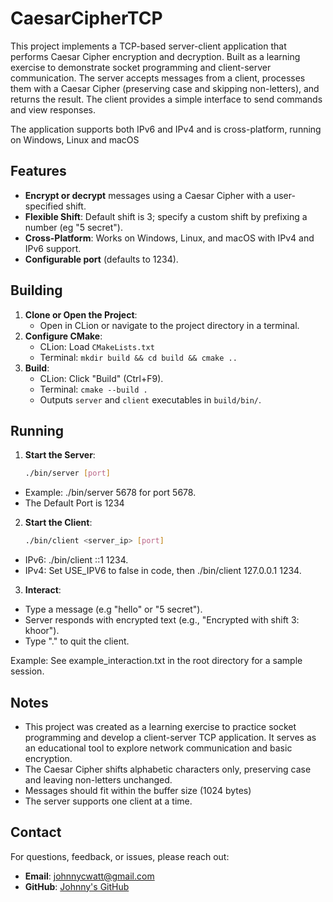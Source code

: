 # CaesarCipherTCP

This project implements a TCP-based server-client application that performs Caesar Cipher encryption and decryption.
Built as a learning exercise to demonstrate socket programming and client-server communication. 
The server accepts messages from a client, processes them with a Caesar Cipher (preserving case and skipping non-letters), and returns the result. 
The client provides a simple interface to send commands and view responses.

The application supports both IPv6 and IPv4 and is cross-platform, running on Windows, Linux and macOS





## Features
- **Encrypt or decrypt** messages using a Caesar Cipher with a user-specified shift.
- **Flexible Shift**: Default shift is 3; specify a custom shift by prefixing a number (eg "5 secret").
- **Cross-Platform**: Works on Windows, Linux, and macOS with IPv4 and IPv6 support.
- **Configurable port** (defaults to 1234).



## Building
1. **Clone or Open the Project**:
    - Open in CLion or navigate to the project directory in a terminal.
2. **Configure CMake**:
    - CLion: Load `CMakeLists.txt`
    - Terminal: `mkdir build && cd build && cmake ..`
3. **Build**:
    - CLion: Click "Build" (Ctrl+F9).
    - Terminal: `cmake --build .`
    - Outputs `server` and `client` executables in `build/bin/`.

## Running
1. **Start the Server**:
   ```bash
   ./bin/server [port]
   ```
- Example: ./bin/server 5678 for port 5678.
- The Default Port is 1234

2. **Start the Client**:
   ```bash
   ./bin/client <server_ip> [port]
   ```
- IPv6: ./bin/client ::1 1234.
- IPv4: Set USE_IPV6 to false in code, then ./bin/client 127.0.0.1 1234.

3. **Interact**:
- Type a message (e.g "hello" or "5 secret").
- Server responds with encrypted text (e.g., "Encrypted with shift 3: khoor").
- Type "." to quit the client.

Example: See example_interaction.txt in the root directory for a sample session.



## Notes
- This project was created as a learning exercise to practice socket programming and develop a client-server TCP application. It serves as an educational tool to explore network communication and basic encryption.
- The Caesar Cipher shifts alphabetic characters only, preserving case and leaving non-letters unchanged.
- Messages should fit within the buffer size (1024 bytes)
- The server supports one client at a time.

## Contact
For questions, feedback, or issues, please reach out:

- **Email**: [johnnycwatt@gmail.com](mailto:johnnycwatt@gmail.com)
- **GitHub**: [Johnny's GitHub](https://github.com/johnnycwatt)


